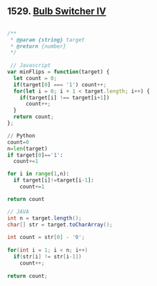 ## 1529. [Bulb Switcher IV](https://leetcode.com/problems/bulb-switcher-iv/)
```javascript

/**
 * @param {string} target
 * @return {number}
 */
 
 // Javascript
var minFlips = function(target) {
  let count = 0;
  if(target[0] === '1') count++;
  for(let i = 0; i + 1 < target.length; i++) {
    if(target[i] !== target[i+1])
      count++;
  }
  return count;
};
```

```python
// Python
count=0
n=len(target)
if target[0]=='1':
  count+=1

for i in range(1,n):                                      
  if target[i]!=target[i-1]:
    count+=1

return count
```

```java
// JAVA
int n = target.length();        
char[] str = target.toCharArray();
    
int count = str[0] - '0';
    
for(int i = 1; i < n; i++)
  if(str[i] != str[i-1])
    count++;
         
return count;

```
